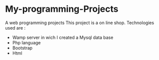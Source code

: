 # My-programming-Projects
A web programming projects
This project is a on line shop. Technologies used are :
- Wamp server in wich I created a Mysql data base
- Php language
- Bootstrap
- Html

